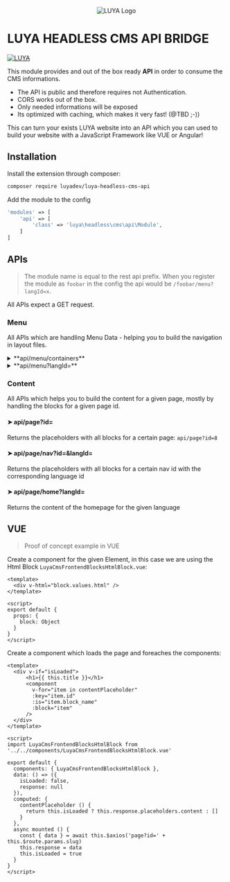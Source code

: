 <p align="center">
  <img src="https://raw.githubusercontent.com/luyadev/luya/master/docs/logo/luya-logo-0.2x.png" alt="LUYA Logo"/>
</p>

# LUYA HEADLESS CMS API BRIDGE

[![LUYA](https://img.shields.io/badge/Powered%20by-LUYA-brightgreen.svg)](https://luya.io)

This module provides and out of the box ready **API** in order to consume the CMS informations.

+ The API is public and therefore requires not Authentication.
+ CORS works out of the box.
+ Only needed informations will be exposed
+ Its optimized with caching, which makes it very fast! (@TBD ;-))

This can turn your exists LUYA website into an API which you can used to build your website with a JavaScript Framework like VUE or Angular!

## Installation

Install the extension through composer:

```sh
composer require luyadev/luya-headless-cms-api
```

Add the module to the config

```php
'modules' => [
    'api' => [
        'class' => 'luya\headless\cms\api\Module',
    ]
]
```

## APIs 

> The  module name is equal to the rest api prefix. When you register the module as `foobar` in the config the api would be `/foobar/menu?langId=x`.

All APIs expect a GET request.

### Menu

All APIs which are handling Menu Data - helping you to build the navigation in layout files.

<details>
<summary>**api/menu/containers**</summary>

Returns all available CMS Menu Containers. LUYA will create a `content` default container while setup.
</details>

<details>
<summary>**api/menu?langId=**</summary>

Returns the page tree (menu) for a given language `api/menu?langId=1`. In order to return only visible items add `&onlyVisible=1`. Example response:

```json
{
  "default": {
    "id": 1,
    "name": "Menu",
    "alias": "default",
    "items": [
      {
        "id": 1,
        "index": 1,
        "nav_id": 1,
        "lang_id": 1,
        "is_hidden": true,
        "is_home": true,
        "title": "Startseite",
        "title_tag": null,
        "alias": "startseite",
        "path": "startseite",
        "description": null,
        "children": [],
        "has_children": false
      },
      {
        "id": 2,
        "index": 2,
        "nav_id": 2,
        "lang_id": 1,
        "is_hidden": false,
        "is_home": false,
        "title": "Lets Talk",
        "title_tag": "",
        "alias": "letstalk",
        "path": "letstalk",
        "description": "Genuss und Freude.",
        "children": [],
        "has_children": false
      },
      {
        "id": 3,
        "index": 4,
        "nav_id": 3,
        "lang_id": 1,
        "is_hidden": false,
        "is_home": false,
        "title": "About Me",
        "title_tag": null,
        "alias": "aboutme",
        "path": "aboutme",
        "description": null,
        "children": [],
        "has_children": false
      }
    ]
  },
  "footer": {
    "id": 2,
    "name": "Footer",
    "alias": "footer",
    "items": [
      {
        "id": 6,
        "index": 1,
        "nav_id": 6,
        "lang_id": 1,
        "is_hidden": false,
        "is_home": false,
        "title": "Datenschutz",
        "title_tag": null,
        "alias": "datenschutz",
        "path": "datenschutz",
        "description": null,
        "children": [],
        "has_children": false
      },
      {
        "id": 7,
        "index": 2,
        "nav_id": 7,
        "lang_id": 1,
        "is_hidden": false,
        "is_home": false,
        "title": "Impressum",
        "title_tag": null,
        "alias": "impressum",
        "path": "impressum",
        "description": null,
        "children": [],
        "has_children": false
      }
    ]
  }
}
```
</details>

### Content 

All APIs which helps you to build the content for a given page, mostly by handling the blocks for a given page id.

#### ➤ api/page?id=

Returns the placeholders with all blocks for a certain page: `api/page?id=8`

#### ➤ api/page/nav?id=&langId=

Returns the placeholders with all blocks for a certain nav id with the corresponding language id

#### ➤ api/page/home?langId=

Returns the content of the homepage for the given language

## VUE

> Proof of concept example in VUE

Create a component for the given Element, in this case we are using the Html Block `LuyaCmsFrontendBlocksHtmlBlock.vue`:

```vue
<template>
  <div v-html="block.values.html" />
</template>

<script>
export default {
  props: {
    block: Object
  }
}
</script>
```

Create a component which loads the page and foreaches the components:

```vue
<template>
  <div v-if="isLoaded">
      <h1>{{ this.title }}</h1>
      <component 
        v-for="item in contentPlaceholder" 
        :key="item.id" 
        :is="item.block_name" 
        :block="item"
      />
  </div>
</template>

<script>
import LuyaCmsFrontendBlocksHtmlBlock from '../../components/LuyaCmsFrontendBlocksHtmlBlock.vue'

export default {
  components: { LuyaCmsFrontendBlocksHtmlBlock },
  data: () => ({
    isLoaded: false,
    response: null
  }),
  computed: {
    contentPlaceholder () {
      return this.isLoaded ? this.response.placeholders.content : []
    }
  },
  async mounted () {
    const { data } = await this.$axios('page?id=' + this.$route.params.slug)
    this.response = data
    this.isLoaded = true
  }
}
</script>
```
